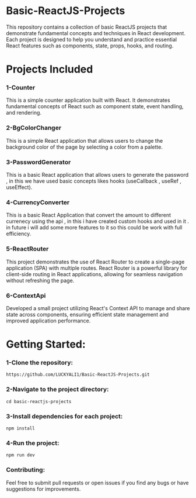 # Basic-ReactJS-Projects

This repository contains a collection of basic ReactJS projects that demonstrate fundamental concepts and techniques in React development. Each project is designed to help you understand and practice essential React features such as components, state, props, hooks, and routing.

# Projects Included
### 1-Counter
This is a simple counter application built with React. It demonstrates fundamental concepts of React such as component state, event handling, and rendering.
### 2-BgColorChanger
This is a simple React application that allows users to change the background color of the page by selecting a color from a palette.
### 3-PasswordGenerator
This is a basic React application that allows users to generate the password , in this we have used basic concepts likes hooks (useCallback , useRef , useEffect).
### 4-CurrencyConverter
This is a basic React  Application that convert the amount to different currenecy using the api , in this i have created custom hooks and used in it . in future i will add some more features to it so this could be work with full efficiency.
### 5-ReactRouter
This project demonstrates the use of React Router to create a single-page application (SPA) with multiple routes. React Router is a powerful library for client-side routing in React applications, allowing for seamless navigation without refreshing the page.
### 6-ContextApi
Developed a small project utilizing React's Context API to manage and share state across components, ensuring efficient state management and improved application performance.

# Getting Started:

### 1-Clone the repository:
   `https://github.com/LUCKYALI1/Basic-ReactJS-Projects.git`
### 2-Navigate to the project directory:
   `cd basic-reactjs-projects`
### 3-Install dependencies for each project:
   `npm install`
### 4-Run the project:
   `npm run dev`
### Contributing:
Feel free to submit pull requests or open issues if you find any bugs or have suggestions for improvements.

